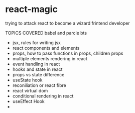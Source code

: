 # react-magic
trying to attack react to become a wizard frintend developer

TOPICS COVERED
babel and parcle bts
- jsx, rules for writing jsx
- react components and elements
- props, how to pass functions in props, children props
- multiple elements rendering in react
- event handling in react
- hooks and state in react
- props vs state difference
- useState hook
- reconiliation or react fibre
- react virtual dom
- conditional rendering in react
- useEffect Hook
- 
